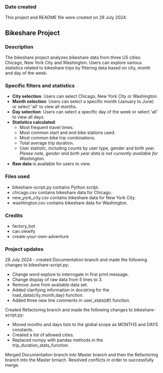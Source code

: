 ### Date created
This project and README file were created on 28 July 2024.

## Bikeshare Project

### Description
The bikeshare project analyzes bikeshare data from three US cities: Chicago, New York City and Washington. Users can explore various statistics related to bikeshare trips by filtering data based on city, month and day of the week.

### Specific filters and statistics
- **City selection**: Users can select Chicago, New York City or Washington.
- **Month selection**: Users can select a specific month (January to June) or select 'all' to view all months.
- **Day selection**: Users can select a specific day of the week or select 'all' to view all days.
- **Statistics calculated**:
    - Most frequent travel times.
    - Most common start and end bike stations used.
    - Most common bike trip combinations.
    - Total average trip duration.
    - User statistic, including counts by user type, gender and birth year. _Please note, gender and birth year data is not currently available for Washington._
- **Raw data** is available for users to view. 

### Files used
- bikeshare-script.py contains Python script. 
- chicago.csv contains bikeshare data for Chicago.
- new_york_city.csv contains bikeshare data for New York City.
- washtington.csv contains bikeshare data for Washington. 

### Credits
- factory_bot
- can.viewify
- create-your-own-adventure

### Project updates
28 July 2024 - created Documentation branch and made the following changes to bikeshare-script.py:
- Change word explore to interrogate in first print message.
- Change display of raw data from 5 lines to 3.
- Remove June from available data set.
- Added clarifying information in docstring for the load_data(city,month,day) function.
- Added three new line comments in user_stats(df) function.

Created Refactoring branch and made the following changes to bikeshare-script.py:
- Moved months and days lists to the global scope as MONTHS and DAYS constants.
- Created a list of allowed cities.
- Replaced numpy with pandas methods in the trip_duration_stats_function.

Merged Documentaiton branch into Master branch and then the Refactoring branch into the Master brnach. Resolved conflicts in order to successfully merge. 

